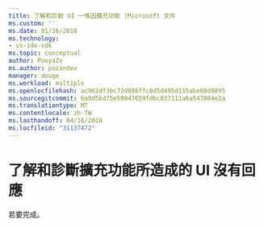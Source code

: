 ```yaml
---
title: 了解和診斷 UI 一堆因擴充功能 |Microsoft 文件
ms.custom: ''
ms.date: 01/26/2018
ms.technology:
- vs-ide-sdk
ms.topic: conceptual
author: PooyaZv
ms.author: pozandev
manager: douge
ms.workload: multiple
ms.openlocfilehash: ac962df3bc72d886ffc6d5d495d115abe60d9895
ms.sourcegitcommit: 6a9d5bd75e50947659fd6c837111a6a547884e2a
ms.translationtype: MT
ms.contentlocale: zh-TW
ms.lasthandoff: 04/16/2018
ms.locfileid: "31137472"
---
```

# <a name="understanding-and-diagnosing-ui-unresponsiveness-caused-by-extensions"></a>了解和診斷擴充功能所造成的 UI 沒有回應

若要完成。